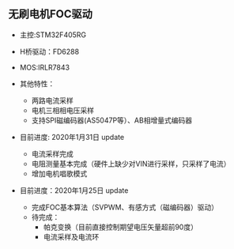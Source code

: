 ## 无刷电机FOC驱动
- 主控:STM32F405RG
- H桥驱动：FD6288
- MOS:IRLR7843
- 其他特性：
	- 两路电流采样
	- 电机三相相电压采样
	- 支持SPI磁编码器(AS5047P等）、AB相增量式编码器

- 目前进度: 2020年1月31日 update
	- 电流采样完成
	- 电阻测量基本完成（硬件上缺少对VIN进行采样，只采样了电流）
	- 增加电机唱歌模式
	
- 目前进度：2020年1月25日 update
	- 完成FOC基本算法（SVPWM、有感方式（磁编码器）驱动）
	- 待完成：
		- 帕克变换（目前直接控制期望电压矢量超前90度）
		- 电流采样及电流环